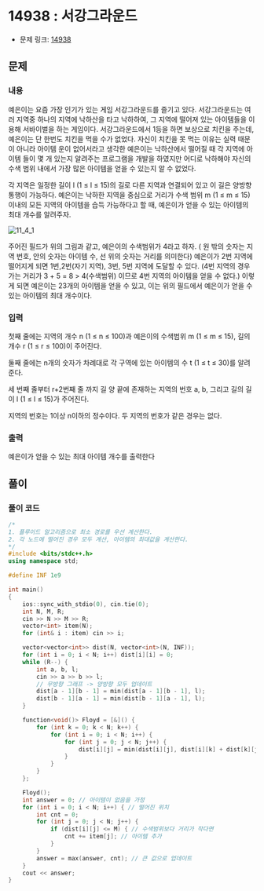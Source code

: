 # 14938 : 서강그라운드
- 문제 링크: [14938](https://www.acmicpc.net/problem/14938)

## 문제
### 내용
예은이는 요즘 가장 인기가 있는 게임 서강그라운드를 즐기고 있다. 서강그라운드는 여러 지역중 하나의 지역에 낙하산을 타고 낙하하여, 그 지역에 떨어져 있는 아이템들을 이용해 서바이벌을 하는 게임이다. 서강그라운드에서 1등을 하면 보상으로 치킨을 주는데, 예은이는 단 한번도 치킨을 먹을 수가 없었다. 자신이 치킨을 못 먹는 이유는 실력 때문이 아니라 아이템 운이 없어서라고 생각한 예은이는 낙하산에서 떨어질 때 각 지역에 아이템 들이 몇 개 있는지 알려주는 프로그램을 개발을 하였지만 어디로 낙하해야 자신의 수색 범위 내에서 가장 많은 아이템을 얻을 수 있는지 알 수 없었다.

각 지역은 일정한 길이 l (1 ≤ l ≤ 15)의 길로 다른 지역과 연결되어 있고 이 길은 양방향 통행이 가능하다. 예은이는 낙하한 지역을 중심으로 거리가 수색 범위 m (1 ≤ m ≤ 15) 이내의 모든 지역의 아이템을 습득 가능하다고 할 때, 예은이가 얻을 수 있는 아이템의 최대 개수를 알려주자.

![11_4_1](image.png)

주어진 필드가 위의 그림과 같고, 예은이의 수색범위가 4라고 하자. ( 원 밖의 숫자는 지역 번호, 안의 숫자는 아이템 수, 선 위의 숫자는 거리를 의미한다) 예은이가 2번 지역에 떨어지게 되면 1번,2번(자기 지역), 3번, 5번 지역에 도달할 수 있다. (4번 지역의 경우 가는 거리가 3 + 5 = 8 > 4(수색범위) 이므로 4번 지역의 아이템을 얻을 수 없다.) 이렇게 되면 예은이는 23개의 아이템을 얻을 수 있고, 이는 위의 필드에서 예은이가 얻을 수 있는 아이템의 최대 개수이다.

### 입력
첫째 줄에는 지역의 개수 n (1 ≤ n ≤ 100)과 예은이의 수색범위 m (1 ≤ m ≤ 15), 길의 개수 r (1 ≤ r ≤ 100)이 주어진다.

둘째 줄에는 n개의 숫자가 차례대로 각 구역에 있는 아이템의 수 t (1 ≤ t ≤ 30)를 알려준다.

세 번째 줄부터 r+2번째 줄 까지 길 양 끝에 존재하는 지역의 번호 a, b, 그리고 길의 길이 l (1 ≤ l ≤ 15)가 주어진다.

지역의 번호는 1이상 n이하의 정수이다. 두 지역의 번호가 같은 경우는 없다.

### 출력
예은이가 얻을 수 있는 최대 아이템 개수를 출력한다

## 풀이
### 풀이 코드
```cpp
/*
1. 플루이드 알고리즘으로 최소 경로를 우선 계산한다.
2. 각 노드에 떨어진 경우 모두 계산, 아이템의 최대값을 계산한다.
*/
#include <bits/stdc++.h>
using namespace std;

#define INF 1e9

int main()
{
	ios::sync_with_stdio(0), cin.tie(0);
	int N, M, R;
	cin >> N >> M >> R;
	vector<int> item(N);
	for (int& i : item) cin >> i;

	vector<vector<int>> dist(N, vector<int>(N, INF));
	for (int i = 0; i < N; i++) dist[i][i] = 0;
	while (R--) {
		int a, b, l;
		cin >> a >> b >> l;
        // 무방향 그래프 -> 양방향 모두 업데이트
		dist[a - 1][b - 1] = min(dist[a - 1][b - 1], l);
		dist[b - 1][a - 1] = min(dist[b - 1][a - 1], l);
	}

	function<void()> Floyd = [&]() {
		for (int k = 0; k < N; k++) {
			for (int i = 0; i < N; i++) {
				for (int j = 0; j < N; j++) {
					dist[i][j] = min(dist[i][j], dist[i][k] + dist[k][j]);
				}
			}
		}
	};

	Floyd();
	int answer = 0; // 아이템이 없음을 가정
	for (int i = 0; i < N; i++) { // 떨어진 위치
		int cnt = 0;
		for (int j = 0; j < N; j++) {
			if (dist[i][j] <= M) { // 수색범위보다 거리가 작다면
				cnt += item[j]; // 아이템 추가
			}
		}
		answer = max(answer, cnt); // 큰 값으로 업데이트
	}
	cout << answer;
}
```